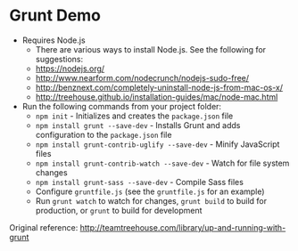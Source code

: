 # Grunt Demo

- Requires Node.js
    - There are various ways to install Node.js. See the following for suggestions:
    - https://nodejs.org/
    - http://www.nearform.com/nodecrunch/nodejs-sudo-free/
    - http://benznext.com/completely-uninstall-node-js-from-mac-os-x/
    - http://treehouse.github.io/installation-guides/mac/node-mac.html
- Run the following commands from your project folder:
    - `npm init` - Initializes and creates the `package.json` file
    - `npm install grunt --save-dev` - Installs Grunt and adds configuration to the `package.json` file
    - `npm install grunt-contrib-uglify --save-dev` - Minify JavaScript files
    - `npm install grunt-contrib-watch --save-dev` - Watch for file system changes
    - `npm install grunt-sass --save-dev` - Compile Sass files
    - Configure `gruntfile.js` (see the `gruntfile.js` for an example)
    - Run `grunt watch` to watch for changes, `grunt build` to build for production, or `grunt` to build for development

Original reference: http://teamtreehouse.com/library/up-and-running-with-grunt
